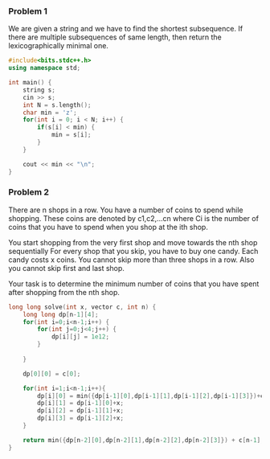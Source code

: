### Problem 1
We are given a string and we have to find the shortest subsequence. If there are multiple subsequences of same length, then return the lexicographically minimal one.
```cpp
#include<bits.stdc++.h>
using namespace std;

int main() {
    string s;
    cin >> s;
    int N = s.length();
    char min = 'z';
    for(int i = 0; i < N; i++) {
        if(s[i] < min) {
            min = s[i];
        }
    }

    cout << min << "\n";
}
```

### Problem 2
There are n shops in a row. You have a number of coins to spend while
shopping. These coins are denoted by c1,c2,…cn where Ci is the number of
coins that you have to spend when you shop at the ith shop.

You start shopping from the very first shop and move towards the nth shop sequentially
For every shop that you skip, you have to buy one candy. Each candy costs x coins. You cannot skip more than three shops in a row. Also you cannot skip first and last shop.

Your task is to determine the minimum number of coins that you have spent after shopping
from the nth shop.

```cpp
long long solve(int x, vector c, int n) {
    long long dp[n-1][4];
    for(int i=0;i<n-1;i++) {
        for(int j=0;j<4;j++) {
            dp[i][j] = 1e12;   
        }
        
    }

    dp[0][0] = c[0];

    for(int i=1;i<n-1;i++){
        dp[i][0] = min({dp[i-1][0],dp[i-1][1],dp[i-1][2],dp[i-1][3]})+c[i];
        dp[i][1] = dp[i-1][0]+x;
        dp[i][2] = dp[i-1][1]+x;
        dp[i][3] = dp[i-1][2]+x;
    }

    return min({dp[n-2][0],dp[n-2][1],dp[n-2][2],dp[n-2][3]}) + c[n-1];
}
```